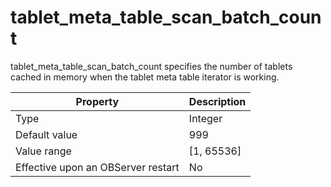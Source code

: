 tablet_meta_table_scan_batch_count
=====================================================

tablet_meta_table_scan_batch_count specifies the number of tablets cached in memory when the tablet meta table iterator is working.


| **Property** | **Description** |
|------------------|--------------|
| Type | Integer |
| Default value | 999 |
| Value range | \[1, 65536\] |
| Effective upon an OBServer restart | No |



